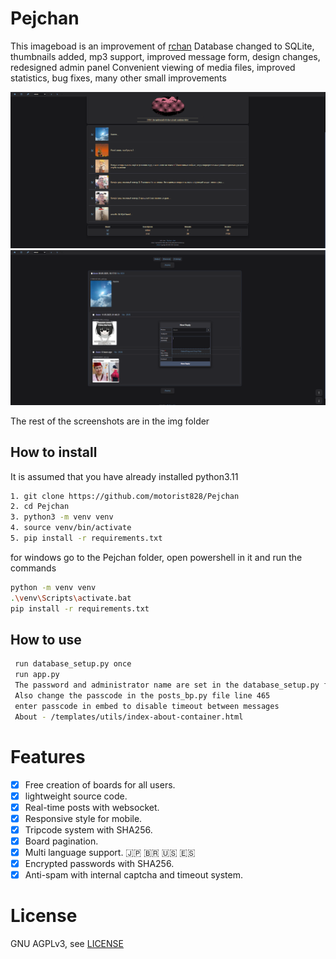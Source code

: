 # Pejchan

This imageboad is an improvement of [rchan](https://github.com/lainsec/rchan)
Database changed to SQLite, thumbnails added, mp3 support, improved message form, design changes, redesigned admin panel
Convenient viewing of media files, improved statistics, bug fixes, many other small improvements

![pic0](./img/1.png)
![pic0](./img/2.png)

The rest of the screenshots are in the img folder

## How to install

It is assumed that you have already installed python3.11

```bash
1. git clone https://github.com/motorist828/Pejchan
2. cd Pejchan
3. python3 -m venv venv
4. source venv/bin/activate
5. pip install -r requirements.txt
```
for windows
go to the Pejchan folder, open powershell in it and run the commands

```bash
python -m venv venv
.\venv\Scripts\activate.bat
pip install -r requirements.txt
```

## How to use
```bash
 run database_setup.py once
 run app.py 
 The password and administrator name are set in the database_setup.py file.. 
 Also change the passcode in the posts_bp.py file line 465
 enter passcode in embed to disable timeout between messages
 About - /templates/utils/index-about-container.html

```
# Features
- [x] Free creation of boards for all users.
- [x] lightweight source code.
- [x] Real-time posts with websocket.
- [x] Responsive style for mobile.
- [x] Tripcode system with SHA256.
- [x] Board pagination.
- [x] Multi language support. 🇯🇵 🇧🇷 🇺🇸 🇪🇸
- [x] Encrypted passwords with SHA256.
- [x] Anti-spam with internal captcha and timeout system.

# License
GNU AGPLv3, see [LICENSE](https://github.com/lainsec/rchan/blob/master/LICENSE)

